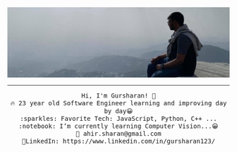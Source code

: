 <img src="https://raw.githubusercontent.com/ahirsharan/ahirsharan/main/github_prof.jpg"/>
 <hr></hr>
<p align="center">
  <samp>
    Hi, I'm Gursharan! 👋 <br>
    🔥 23 year old Software Engineer learning and improving day by day😀<br>
    :sparkles: Favorite Tech: JavaScript, Python, C++ ... <br>
    :notebook: I’m currently learning Computer Vision...😀  <br>
    💌	ahir.sharan@gmail.com <br>
    💼LinkedIn: https://www.linkedin.com/in/gursharan123/ <br>
  </samp>
</p>


